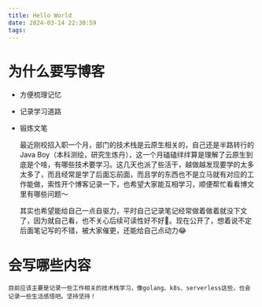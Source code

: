 ```yaml
---
title: Hello World
date: 2024-03-14 22:30:59
tags: 
---
```

# 为什么要写博客

- 方便梳理记忆
- 记录学习道路
- 锻炼文笔

    最近刚校招入职一个月，部门的技术栈是云原生相关的，自己还是半路转行的Java Boy（本科测绘，研究生炼丹），这一个月磕磕绊绊算是理解了云原生到底是个啥，有哪些技术要学习。这几天也派了些活干，越做越发现要学的太多太多了，而且经常是学了后面忘前面，而且学的东西也不是立马就有对应的工作能做，索性开个博客记录一下，也希望大家能互相学习，顺便帮忙看看博文里有哪些问题～

    其实也希望能给自己一点自驱力，平时自己记录笔记经常做着做着就没下文了，因为就自己看，也不关心后续可读性好不好🥺。现在公开了，想着说不定后面笔记写的不错，被大家催更，还能给自己点动力😂

# 会写哪些内容

    目前应该主要是记录一些工作相关的技术栈学习，像golang、k8s、serverless这些，也会记录一些生活感悟吧。坚持坚持！
